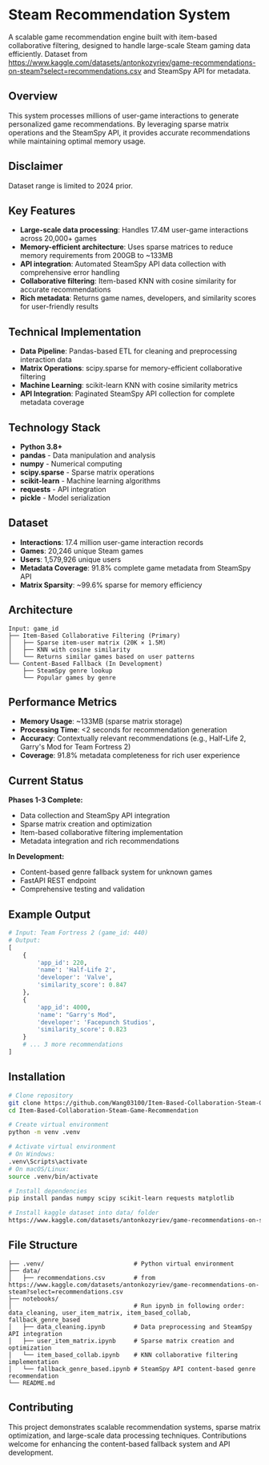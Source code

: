# Steam Recommendation System

A scalable game recommendation engine built with item-based collaborative filtering, designed to handle large-scale Steam gaming data efficiently. Dataset from https://www.kaggle.com/datasets/antonkozyriev/game-recommendations-on-steam?select=recommendations.csv and SteamSpy API for metadata.

## Overview

This system processes millions of user-game interactions to generate personalized game recommendations. By leveraging sparse matrix operations and the SteamSpy API, it provides accurate recommendations while maintaining optimal memory usage.

## Disclaimer

Dataset range is limited to 2024 prior.

## Key Features

* **Large-scale data processing**: Handles 17.4M user-game interactions across 20,000+ games
* **Memory-efficient architecture**: Uses sparse matrices to reduce memory requirements from 200GB to ~133MB
* **API integration**: Automated SteamSpy API data collection with comprehensive error handling
* **Collaborative filtering**: Item-based KNN with cosine similarity for accurate recommendations
* **Rich metadata**: Returns game names, developers, and similarity scores for user-friendly results

## Technical Implementation

* **Data Pipeline**: Pandas-based ETL for cleaning and preprocessing interaction data
* **Matrix Operations**: scipy.sparse for memory-efficient collaborative filtering
* **Machine Learning**: scikit-learn KNN with cosine similarity metrics
* **API Integration**: Paginated SteamSpy API collection for complete metadata coverage

## Technology Stack

* **Python 3.8+**
* **pandas** - Data manipulation and analysis
* **numpy** - Numerical computing
* **scipy.sparse** - Sparse matrix operations
* **scikit-learn** - Machine learning algorithms
* **requests** - API integration
* **pickle** - Model serialization

## Dataset

* **Interactions**: 17.4 million user-game interaction records
* **Games**: 20,246 unique Steam games
* **Users**: 1,579,926 unique users
* **Metadata Coverage**: 91.8% complete game metadata from SteamSpy API
* **Matrix Sparsity**: ~99.6% sparse for memory efficiency

## Architecture

```
Input: game_id
├── Item-Based Collaborative Filtering (Primary)
│   ├── Sparse item-user matrix (20K × 1.5M)
│   ├── KNN with cosine similarity
│   └── Returns similar games based on user patterns
└── Content-Based Fallback (In Development)
    ├── SteamSpy genre lookup
    └── Popular games by genre
```

## Performance Metrics

* **Memory Usage**: ~133MB (sparse matrix storage)
* **Processing Time**: <2 seconds for recommendation generation
* **Accuracy**: Contextually relevant recommendations (e.g., Half-Life 2, Garry's Mod for Team Fortress 2)
* **Coverage**: 91.8% metadata completeness for rich user experience

## Current Status

**Phases 1-3 Complete:**
* Data collection and SteamSpy API integration
* Sparse matrix creation and optimization
* Item-based collaborative filtering implementation
* Metadata integration and rich recommendations

**In Development:**
* Content-based genre fallback system for unknown games
* FastAPI REST endpoint
* Comprehensive testing and validation

## Example Output

```python
# Input: Team Fortress 2 (game_id: 440)
# Output:
[
    {
        'app_id': 220,
        'name': 'Half-Life 2',
        'developer': 'Valve',
        'similarity_score': 0.847
    },
    {
        'app_id': 4000,
        'name': "Garry's Mod",
        'developer': 'Facepunch Studios',
        'similarity_score': 0.823
    }
    # ... 3 more recommendations
]
```

## Installation

```bash
# Clone repository
git clone https://github.com/Wang03100/Item-Based-Collaboration-Steam-Game-Recommendation.git
cd Item-Based-Collaboration-Steam-Game-Recommendation

# Create virtual environment
python -m venv .venv

# Activate virtual environment
# On Windows:
.venv\Scripts\activate
# On macOS/Linux:
source .venv/bin/activate

# Install dependencies
pip install pandas numpy scipy scikit-learn requests matplotlib

# Install kaggle dataset into data/ folder
https://www.kaggle.com/datasets/antonkozyriev/game-recommendations-on-steam?select=recommendations.csv
```

## File Structure

```
├── .venv/                         # Python virtual environment
├── data/
│   ├── recommendations.csv        # from https://www.kaggle.com/datasets/antonkozyriev/game-recommendations-on-steam?select=recommendations.csv
├── notebooks/
│                                  # Run ipynb in following order: data_cleaning, user_item_matrix, item_based_collab, fallback_genre_based
│   ├── data_cleaning.ipynb        # Data preprocessing and SteamSpy API integration
│   ├── user_item_matrix.ipynb     # Sparse matrix creation and optimization
│   └── item_based_collab.ipynb    # KNN collaborative filtering implementation
│   └── fallback_genre_based.ipynb # SteamSpy API content-based genre recommendation
└── README.md
```

## Contributing

This project demonstrates scalable recommendation systems, sparse matrix optimization, and large-scale data processing techniques. Contributions welcome for enhancing the content-based fallback system and API development.
